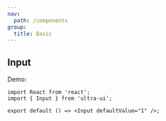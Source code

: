 ```yaml
---
nav:
  path: /components
group:
  title: Basic
---
```


## Input

Demo:

```tsx
import React from 'react';
import { Input } from 'ultra-ui';

export default () => <Input defaultValue="1" />;
```

<API src="./index.ts" />